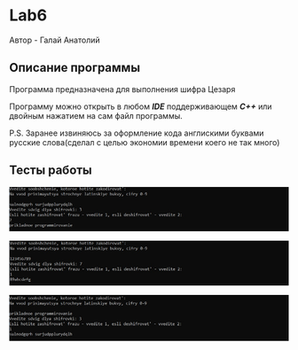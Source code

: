 # Lab6
Автор - Галай Анатолий

## Описание программы
Программа предназначена для выполнения шифра Цезаря

Программу можно открыть в любом ***IDE*** поддерживающем ***С++*** или двойным нажатием на сам файл программы.

P.S. Заранее извиняюсь за оформление кода англискими буквами русские слова(сделал с целью экономии времени коего не так много) 

## Тесты работы

![Alt-текст](https://github.com/NowStrongTea/Lab3/blob/main/XWKuCEdbD0c.jpg)

![Alt-текст](https://github.com/NowStrongTea/Lab3/blob/main/_xwJ9EfabCc.jpg)

![Alt-текст](https://github.com/NowStrongTea/Lab3/blob/main/kx32x-NvqLo.jpg)
